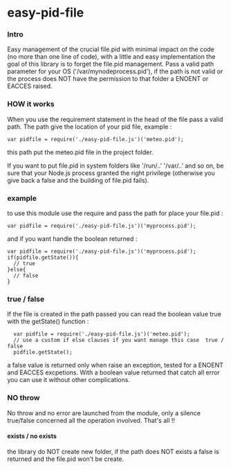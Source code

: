 easy-pid-file
=============

### Intro
Easy management of the crucial file.pid with minimal impact on the code (no more than one line of code),
with a little and easy implementation the goal of this library is to forget the file.pid management.
Pass a valid path parameter for your OS  ('/var/mynodeprocess.pid'), if the path is not
valid or the process does NOT have the permission to that folder a ENOENT or EACCES raised.

### HOW it works
When you use the requirement statement in the head of the file pass a valid path. The path give the location
of your pid file, example :

    var pidfile = require('./easy-pid-file.js')('meteo.pid');

this path put the meteo.pid file in the project folder.

If you want to put file.pid in system folders like '/run/..' '/var/..' and so on, be sure that your
Node.js process granted the right privilege (otherwise you give back a false and the building of file.pid fails).

### example
to use this module use the require and pass the path for place your file.pid :

    var pidfile = require('./easy-pid-file.js')('myprocess.pid');

and if you want handle the boolean returned :

    var pidfile = require('./easy-pid-file.js')('myprocess.pid');
    if(pidfile.getState()){
      // true
    }else{
      // false
    }


### true / false
If the file is created in the path passed you can read the boolean value true with the getState() function :

      var pidfile = require('./easy-pid-file.js')('meteo.pid');
      // use a custom if else clauses if you want manage this case  true / false
      pidfile.getState();

a false value is returned only when raise an exception, tested for a ENOENT and EACCES excpetions. With
a boolean value returned that catch all error you can use it without other complications.


### NO throw
No throw and no error are launched from the module, only a silence true/false concerned all the
operation involved. That's all !!

#### exists / no exists
the library do NOT create new folder, if the path does NOT exists a false is returned and the file.pid
won't be create. 

